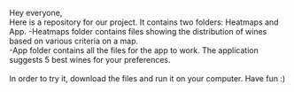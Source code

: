Hey everyone,
<br /> 
Here is a repository for our project. It contains two folders: Heatmaps and App.
  -Heatmaps folder contains files showing the distribution of wines based on various criteria on a map. <br /> 
  -App folder contains all the files for the app to work. The application suggests 5 best wines for your preferences. <br /> 
<br /> 
  In order to try it, download the files and run it on your computer. Have fun :)
